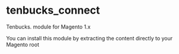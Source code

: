# tenbucks_connect
Tenbucks. module for Magento 1.x

You can install this module by extracting the content directly to your Magento root
